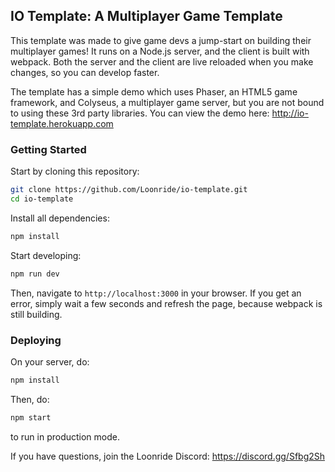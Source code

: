 ## IO Template: A Multiplayer Game Template

This template was made to give game devs a jump-start on building their multiplayer games! It runs on a Node.js server, and the client is built with webpack. Both the server and the client are live reloaded when you make changes, so you can develop faster.

The template has a simple demo which uses Phaser, an HTML5 game framework, and Colyseus, a multiplayer game server, but you are not bound to using these 3rd party libraries. You can view the demo here: http://io-template.herokuapp.com

### Getting Started

Start by cloning this repository:

```bash
git clone https://github.com/Loonride/io-template.git
cd io-template
```

Install all dependencies:

```bash
npm install
```

Start developing:

```bash
npm run dev
```

Then, navigate to `http://localhost:3000` in your browser. If you get an error, simply wait a few seconds and refresh the page, because webpack is still building.

### Deploying

On your server, do:

```bash
npm install
```

Then, do:

```bash
npm start
```

to run in production mode.

If you have questions, join the Loonride Discord: https://discord.gg/Sfbg2Sh